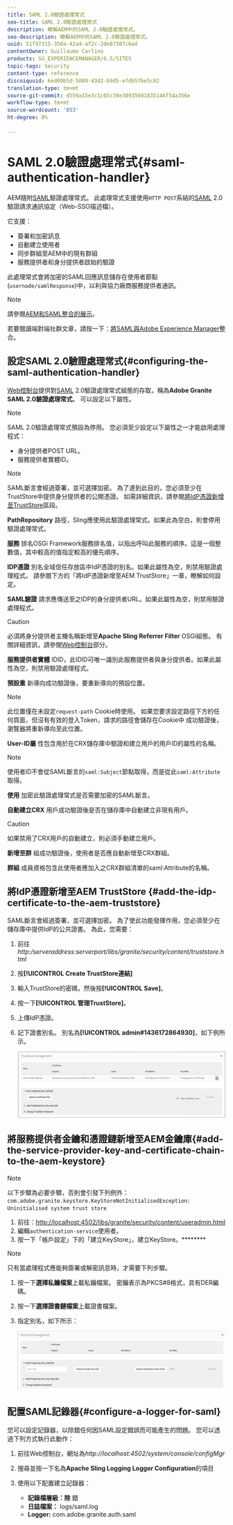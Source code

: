 ```yaml
---
title: SAML 2.0驗證處理常式
seo-title: SAML 2.0驗證處理常式
description: 瞭解AEM中的SAML 2.0驗證處理常式。
seo-description: 瞭解AEM中的SAML 2.0驗證處理常式。
uuid: 51f97315-350a-42a4-af2c-2de87307c6ad
contentOwner: Guillaume Carlino
products: SG_EXPERIENCEMANAGER/6.5/SITES
topic-tags: Security
content-type: reference
discoiquuid: 6ed09b5d-5089-43d2-b9d5-e7db57be5c02
translation-type: tm+mt
source-git-commit: d559a15e3c1c65c39e38935691835146f54a356e
workflow-type: tm+mt
source-wordcount: '853'
ht-degree: 0%

---
```



# SAML 2.0驗證處理常式{#saml-authentication-handler}

AEM隨附[SAML](http://saml.xml.org/saml-specifications)驗證處理常式。 此處理常式支援使用`HTTP POST`系結的[SAML](http://saml.xml.org/saml-specifications) 2.0驗證請求通訊協定（Web-SSO描述檔）。

它支援：

* 簽署和加密訊息
* 自動建立使用者
* 同步群組至AEM中的現有群組
* 服務提供者和身分提供者啟始的驗證

此處理常式會將加密的SAML回應訊息儲存在使用者節點(`usernode/samlResponse`)中，以利與協力廠商服務提供者通訊。

>[!NOTE]
>
>請參閱[AEM和SAML整合的展示](https://helpx.adobe.com/experience-manager/kb/simple-saml-demo.html)。
>
>若要閱讀端對端社群文章，請按一下：[將SAML與Adobe Experience Manager](https://helpx.adobe.com/experience-manager/using/aem63_saml.html)整合。

## 設定SAML 2.0驗證處理常式{#configuring-the-saml-authentication-handler}

[Web控制台](/help/sites-deploying/configuring-osgi.md)提供對[SAML](http://saml.xml.org/saml-specifications) 2.0驗證處理常式組態的存取，稱為&#x200B;**Adobe Granite SAML 2.0驗證處理常式**。 可以設定以下屬性。

>[!NOTE]
>
>SAML 2.0驗證處理常式預設為停用。 您必須至少設定以下屬性之一才能啟用處理程式：
>
>* 身分提供者POST URL。
>* 服務提供者實體ID。

>



>[!NOTE]
>
>SAML斷言會經過簽署，並可選擇加密。 為了達到此目的，您必須至少在TrustStore中提供身分提供者的公開憑證。 如需詳細資訊，請參閱[將IdP憑證新增至TrustStore](/help/sites-administering/saml-2-0-authenticationhandler.md#add-the-idp-certificate-to-the-aem-truststore)區段。

**PathRepository** 路徑，Sling應使用此驗證處理常式。如果此為空白，則會停用驗證處理常式。

**服務** 排名OSGi Framework服務排名值，以指出呼叫此服務的順序。這是一個整數值，其中較高的值指定較高的優先順序。

**IDP憑證** 別名全域信任存放區中IdP憑證的別名。如果此屬性為空，則禁用驗證處理程式。 請參閱下方的「將IdP憑證新增至AEM TrustStore」一章，瞭解如何設定。

**SAML驗證** 請求應傳送至之IDP的身分提供者URL。如果此屬性為空，則禁用驗證處理程式。

>[!CAUTION]
>
>必須將身分提供者主機名稱新增至&#x200B;**Apache Sling Referrer Filter** OSGi組態。 有關詳細資訊，請參閱[Web控制台](/help/sites-deploying/configuring-osgi.md)部分。

**服務提供者實體** IDID，此IDID可唯一識別此服務提供者與身分提供者。如果此屬性為空，則禁用驗證處理程式。

**預設重** 新導向成功驗證後，要重新導向的預設位置。

>[!NOTE]
>
>此位置僅在未設定`request-path` Cookie時使用。 如果您要求設定路徑下方的任何頁面，但沒有有效的登入Token，請求的路徑會儲存在Cookie中
>成功驗證後，瀏覽器將重新導向至此位置。

**User-ID屬** 性包含用於在CRX儲存庫中驗證和建立用戶的用戶ID的屬性的名稱。

>[!NOTE]
>
>使用者ID不會從SAML斷言的`saml:Subject`節點取得，而是從此`saml:Attribute`取得。

**使用** 加密此驗證處理常式是否需要加密的SAML斷言。

**自動建立CRX** 用戶成功驗證後是否在儲存庫中自動建立非現有用戶。

>[!CAUTION]
>
>如果禁用了CRX用戶的自動建立，則必須手動建立用戶。

**新增至群** 組成功驗證後，使用者是否應自動新增至CRX群組。

**群組** 成員資格包含此使用者應加入之CRX群組清單的saml:Attribute的名稱。

## 將IdP憑證新增至AEM TrustStore {#add-the-idp-certificate-to-the-aem-truststore}

SAML斷言會經過簽署，並可選擇加密。 為了使此功能發揮作用，您必須至少在儲存庫中提供IdP的公共證書。 為此，您需要：

1. 前往&#x200B;*http:/serveraddress:serverport/libs/granite/security/content/truststore.html*
1. 按&#x200B;**[!UICONTROL Create TrustStore連結]**
1. 輸入TrustStore的密碼，然後按&#x200B;**[!UICONTROL Save]**。
1. 按一下&#x200B;**[!UICONTROL 管理TrustStore]**。
1. 上傳IdP憑證。
1. 記下證書別名。 別名為&#x200B;**[!UICONTROL admin#1436172864930]**，如下例所示。

   ![chlimage_1-372](assets/chlimage_1-372.png)

## 將服務提供者金鑰和憑證鏈新增至AEM金鑰庫{#add-the-service-provider-key-and-certificate-chain-to-the-aem-keystore}

>[!NOTE]
>
>以下步驟為必要步驟，否則會引發下列例外：`com.adobe.granite.keystore.KeyStoreNotInitialisedException: Uninitialised system trust store`

1. 前往：[http://localhost:4502/libs/granite/security/content/useradmin.html](http://localhost:4502/libs/granite/security/content/useradmin.html)
1. 編輯`authentication-service`使用者。
1. 按一下「帳戶設定」下的「建立KeyStore」，建立KeyStore。********

>[!NOTE]
>
>只有當處理程式應能夠簽署或解密訊息時，才需要下列步驟。

1. 按一下&#x200B;**選擇私鑰檔案**&#x200B;上載私鑰檔案。 密鑰表示為PKCS#8格式，具有DER編碼。
1. 按一下&#x200B;**選擇證書鏈檔案**&#x200B;上載證書檔案。
1. 指定別名，如下所示：

   ![chlimage_1-373](assets/chlimage_1-373.png)

## 配置SAML記錄器{#configure-a-logger-for-saml}

您可以設定記錄器，以除錯任何因SAML設定錯誤而可能產生的問題。 您可以透過下列方式執行此動作：

1. 前往Web控制台，網址為&#x200B;*http://localhost:4502/system/console/configMgr*
1. 搜尋並按一下名為&#x200B;**Apache Sling Logging Logger Configuration**&#x200B;的項目
1. 使用以下配置建立記錄器：

   * **記錄檔層級：除** 錯
   * **日誌檔案：** logs/saml.log
   * **Logger:** com.adobe.granite.auth.saml


